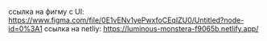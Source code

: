 ссылка на фигму с UI: https://www.figma.com/file/0E1vENv1yePwxfoCEqIZU0/Untitled?node-id=0%3A1
ссылка на netliy: https://luminous-monstera-f9065b.netlify.app/